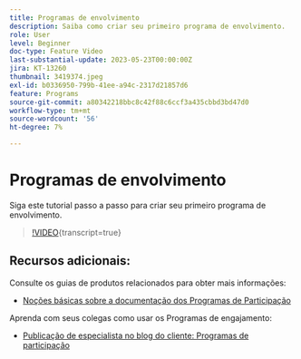 ```yaml
---
title: Programas de envolvimento
description: Saiba como criar seu primeiro programa de envolvimento.
role: User
level: Beginner
doc-type: Feature Video
last-substantial-update: 2023-05-23T00:00:00Z
jira: KT-13260
thumbnail: 3419374.jpeg
exl-id: b0336950-799b-41ee-a94c-2317d21857d6
feature: Programs
source-git-commit: a80342218bbc8c42f88c6ccf3a435cbbd3bd47d0
workflow-type: tm+mt
source-wordcount: '56'
ht-degree: 7%

---
```


# Programas de envolvimento

Siga este tutorial passo a passo para criar seu primeiro programa de envolvimento.

>[!VIDEO](https://video.tv.adobe.com/v/3419374/?learn=on){transcript=true} 

## Recursos adicionais:

Consulte os guias de produtos relacionados para obter mais informações:
* [Noções básicas sobre a documentação dos Programas de Participação](https://experienceleague.adobe.com/docs/marketo/using/product-docs/email-marketing/drip-nurturing/creating-an-engagement-program/understanding-engagement-programs.html?lang=pt-BR) 

Aprenda com seus colegas como usar os Programas de engajamento:
* [Publicação de especialista no blog do cliente: Programas de participação](https://nation.marketo.com/t5/product-blogs/marketo-success-series-engagement-programs/ba-p/301712)
